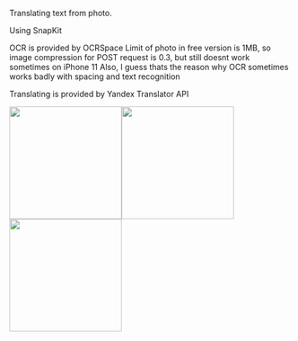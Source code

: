 Translating text from photo.

Using SnapKit

OCR is provided by OCRSpace
Limit of photo in free version is 1MB, so image compression for POST request is 0.3, but still doesnt work sometimes on iPhone 11
Also, I guess thats the reason why OCR sometimes works badly with spacing and text recognition

Translating is provided by Yandex Translator API

<img src="https://user-images.githubusercontent.com/73768881/178723275-cd085c1a-01ed-4f2a-b876-08a7b8a18c40.jpeg" width="200"><img src="https://user-images.githubusercontent.com/73768881/178723271-92d277ec-2b3e-4a0a-95b6-75ab7ae827e5.jpeg" width="200"><img src="https://user-images.githubusercontent.com/73768881/178723255-8397fc86-27fe-452b-b170-e4f82aceee21.jpeg" width="200">

